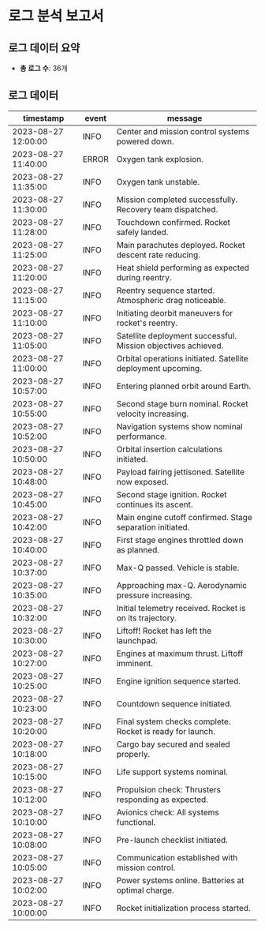 # 로그 분석 보고서
## 로그 데이터 요약
- **총 로그 수**: 36개
## 로그 데이터
| timestamp | event | message |
| --- | --- | --- |
| 2023-08-27 12:00:00 | INFO | Center and mission control systems powered down. |
| 2023-08-27 11:40:00 | ERROR | Oxygen tank explosion. |
| 2023-08-27 11:35:00 | INFO | Oxygen tank unstable. |
| 2023-08-27 11:30:00 | INFO | Mission completed successfully. Recovery team dispatched. |
| 2023-08-27 11:28:00 | INFO | Touchdown confirmed. Rocket safely landed. |
| 2023-08-27 11:25:00 | INFO | Main parachutes deployed. Rocket descent rate reducing. |
| 2023-08-27 11:20:00 | INFO | Heat shield performing as expected during reentry. |
| 2023-08-27 11:15:00 | INFO | Reentry sequence started. Atmospheric drag noticeable. |
| 2023-08-27 11:10:00 | INFO | Initiating deorbit maneuvers for rocket's reentry. |
| 2023-08-27 11:05:00 | INFO | Satellite deployment successful. Mission objectives achieved. |
| 2023-08-27 11:00:00 | INFO | Orbital operations initiated. Satellite deployment upcoming. |
| 2023-08-27 10:57:00 | INFO | Entering planned orbit around Earth. |
| 2023-08-27 10:55:00 | INFO | Second stage burn nominal. Rocket velocity increasing. |
| 2023-08-27 10:52:00 | INFO | Navigation systems show nominal performance. |
| 2023-08-27 10:50:00 | INFO | Orbital insertion calculations initiated. |
| 2023-08-27 10:48:00 | INFO | Payload fairing jettisoned. Satellite now exposed. |
| 2023-08-27 10:45:00 | INFO | Second stage ignition. Rocket continues its ascent. |
| 2023-08-27 10:42:00 | INFO | Main engine cutoff confirmed. Stage separation initiated. |
| 2023-08-27 10:40:00 | INFO | First stage engines throttled down as planned. |
| 2023-08-27 10:37:00 | INFO | Max-Q passed. Vehicle is stable. |
| 2023-08-27 10:35:00 | INFO | Approaching max-Q. Aerodynamic pressure increasing. |
| 2023-08-27 10:32:00 | INFO | Initial telemetry received. Rocket is on its trajectory. |
| 2023-08-27 10:30:00 | INFO | Liftoff! Rocket has left the launchpad. |
| 2023-08-27 10:27:00 | INFO | Engines at maximum thrust. Liftoff imminent. |
| 2023-08-27 10:25:00 | INFO | Engine ignition sequence started. |
| 2023-08-27 10:23:00 | INFO | Countdown sequence initiated. |
| 2023-08-27 10:20:00 | INFO | Final system checks complete. Rocket is ready for launch. |
| 2023-08-27 10:18:00 | INFO | Cargo bay secured and sealed properly. |
| 2023-08-27 10:15:00 | INFO | Life support systems nominal. |
| 2023-08-27 10:12:00 | INFO | Propulsion check: Thrusters responding as expected. |
| 2023-08-27 10:10:00 | INFO | Avionics check: All systems functional. |
| 2023-08-27 10:08:00 | INFO | Pre-launch checklist initiated. |
| 2023-08-27 10:05:00 | INFO | Communication established with mission control. |
| 2023-08-27 10:02:00 | INFO | Power systems online. Batteries at optimal charge. |
| 2023-08-27 10:00:00 | INFO | Rocket initialization process started. |
